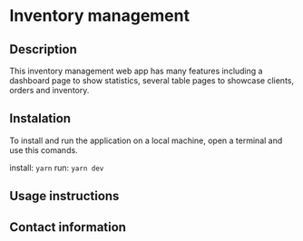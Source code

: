 # Inventory management

## Description
This inventory management web app has many features including a dashboard page to show statistics,
several table pages to showcase clients, orders and inventory.

## Instalation

To install and run the application on a local machine, open a terminal and use this comands.

install: ```yarn```
run: ```yarn dev```

## Usage instructions

## Contact information
